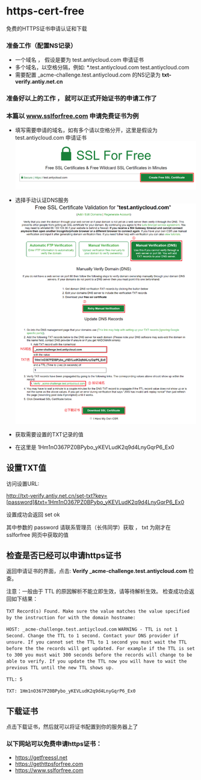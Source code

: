 # https-cert-free
免费的HTTPS证书申请认证和下载

### 准备工作（配置NS记录）
* 一个域名 ， 假设是要为 test.antiycloud.com 申请证书
* 多个域名，以空格分隔，例如: *.test.antiycloud.com test.antiycloud.com
* 需要配置 _acme-challenge.test.antiycloud.com 的NS记录为 **txt-verify.antiy.net.cn** 

### 准备好以上的工作 ， 就可以正式开始证书的申请工作了
### 本篇以 www.sslforfree.com 申请免费证书为例


* 填写需要申请的域名，如有多个请以空格分开，这里是假设为 test.antiycloud.com 申请证书
![](https://github.com/schangwei/https-cert-free/blob/master/01.png)


* 选择手动认证DNS服务
![](https://github.com/schangwei/https-cert-free/blob/master/02.png)

* 获取需要设置的TXT记录的值
* 在这里是 1Hm1nO367PZ0BPybo_yKEVLudK2q9d4LnyGqrP6_Ex0

## 设置TXT值
访问设置URL:

http://txt-verify.antiy.net.cn/set-txt?key=[password]&txt=1Hm1nO367PZ0BPybo_yKEVLudK2q9d4LnyGqrP6_Ex0

设置成功会返回 set ok

其中参数的 password 请联系管理员（长伟同学）获取 ， txt 为刚才在 sslforfree 网页中获取的值

## 检查是否已经可以申请https证书
返回申请证书的界面，点击: **Verify _acme-challenge.test.antiycloud.com** 检查。

注意：一般由于 TTL 的原因解析不能立即生效，请等待解析生效。
检查成功会返回如下结果：

`TXT Record(s) Found. Make sure the value matches the value specified by the instruction for with the domain hostname: `

`HOST: _acme-challenge.test.antiycloud.com`
`WARNING - TTL is not 1 Second. Change the TTL to 1 second. Contact your DNS provider if unsure. If you cannot set the TTL to 1 second you must wait the TTL before the the records will get updated. For example if the TTL is set to 300 you must wait 300 seconds before the records will change to be able to verify. If you update the TTL now you will have to wait the previous TTL until the new TTL shows up.`

`TTL: 5`

`TXT: 1Hm1nO367PZ0BPybo_yKEVLudK2q9d4LnyGqrP6_Ex0`


## 下载证书
点击下载证书，然后就可以将证书配置到你的服务器上了


### 以下网站可以免费申请https证书：
* https://getfreessl.net
* https://gethttpsforfree.com
* https://www.sslforfree.com
